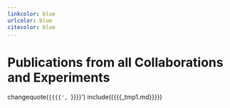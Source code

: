 ```yaml
---
linkcolor: blue
urlcolor: blue
citecolor: blue
...
```


# Publications from all Collaborations and Experiments

changequote(`{{{{', `}}}}')
include({{{{_tmp1.md}}}})

